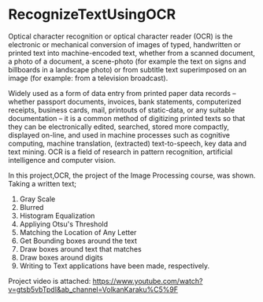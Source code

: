 # RecognizeTextUsingOCR
Optical character recognition or optical character reader (OCR) is the electronic or mechanical conversion of images of typed, handwritten or printed text into machine-encoded text, whether from a scanned document, a photo of a document, a scene-photo (for example the text on signs and billboards in a landscape photo) or from subtitle text superimposed on an image (for example: from a television broadcast).

Widely used as a form of data entry from printed paper data records – whether passport documents, invoices, bank statements, computerized receipts, business cards, mail, printouts of static-data, or any suitable documentation – it is a common method of digitizing printed texts so that they can be electronically edited, searched, stored more compactly, displayed on-line, and used in machine processes such as cognitive computing, machine translation, (extracted) text-to-speech, key data and text mining. OCR is a field of research in pattern recognition, artificial intelligence and computer vision.

In this project,OCR, the project of the Image Processing course, was shown.
Taking a written text;
1. Gray Scale 
2. Blurred
3. Histogram Equalization
4. Appliying Otsu's Threshold
5. Matching the Location of Any Letter
6. Get Bounding boxes around the text
7. Draw boxes around text that matches
8. Draw boxes around digits
9. Writing to Text 
applications have been made, respectively.

Project video is attached:
https://www.youtube.com/watch?v=gtsb5vbTpdI&ab_channel=VolkanKaraku%C5%9F
